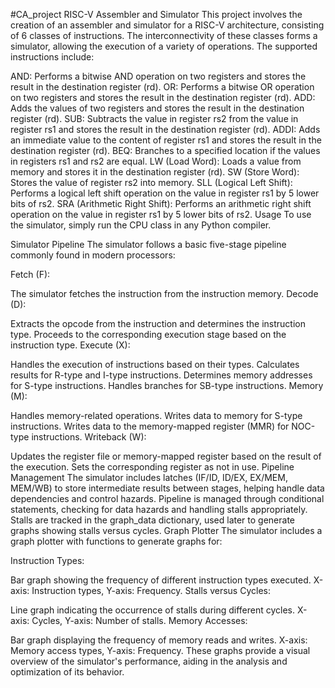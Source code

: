 #CA_project
RISC-V Assembler and Simulator
This project involves the creation of an assembler and simulator for a RISC-V architecture, consisting of 6 classes of instructions. The interconnectivity of these classes forms a simulator, allowing the execution of a variety of operations. The supported instructions include:

AND: Performs a bitwise AND operation on two registers and stores the result in the destination register (rd).
OR: Performs a bitwise OR operation on two registers and stores the result in the destination register (rd).
ADD: Adds the values of two registers and stores the result in the destination register (rd).
SUB: Subtracts the value in register rs2 from the value in register rs1 and stores the result in the destination register (rd).
ADDI: Adds an immediate value to the content of register rs1 and stores the result in the destination register (rd).
BEQ: Branches to a specified location if the values in registers rs1 and rs2 are equal.
LW (Load Word): Loads a value from memory and stores it in the destination register (rd).
SW (Store Word): Stores the value of register rs2 into memory.
SLL (Logical Left Shift): Performs a logical left shift operation on the value in register rs1 by 5 lower bits of rs2.
SRA (Arithmetic Right Shift): Performs an arithmetic right shift operation on the value in register rs1 by 5 lower bits of rs2.
Usage
To use the simulator, simply run the CPU class in any Python compiler.

Simulator Pipeline
The simulator follows a basic five-stage pipeline commonly found in modern processors:

Fetch (F):

The simulator fetches the instruction from the instruction memory.
Decode (D):

Extracts the opcode from the instruction and determines the instruction type.
Proceeds to the corresponding execution stage based on the instruction type.
Execute (X):

Handles the execution of instructions based on their types.
Calculates results for R-type and I-type instructions.
Determines memory addresses for S-type instructions.
Handles branches for SB-type instructions.
Memory (M):

Handles memory-related operations.
Writes data to memory for S-type instructions.
Writes data to the memory-mapped register (MMR) for NOC-type instructions.
Writeback (W):

Updates the register file or memory-mapped register based on the result of the execution.
Sets the corresponding register as not in use.
Pipeline Management
The simulator includes latches (IF/ID, ID/EX, EX/MEM, MEM/WB) to store intermediate results between stages, helping handle data dependencies and control hazards.
Pipeline is managed through conditional statements, checking for data hazards and handling stalls appropriately.
Stalls are tracked in the graph_data dictionary, used later to generate graphs showing stalls versus cycles.
Graph Plotter
The simulator includes a graph plotter with functions to generate graphs for:

Instruction Types:

Bar graph showing the frequency of different instruction types executed.
X-axis: Instruction types, Y-axis: Frequency.
Stalls versus Cycles:

Line graph indicating the occurrence of stalls during different cycles.
X-axis: Cycles, Y-axis: Number of stalls.
Memory Accesses:

Bar graph displaying the frequency of memory reads and writes.
X-axis: Memory access types, Y-axis: Frequency.
These graphs provide a visual overview of the simulator's performance, aiding in the analysis and optimization of its behavior.
